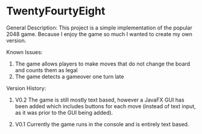 # TwentyFourtyEight
General Description:
This project is a simple implementation of the popular 2048 game. 
Because I enjoy the game so much I wanted to create my own version.

Known Issues:
1) The game allows players to make moves that do not change the board and counts them as legal
2) The game detects a gameover one turn late

Version History:
1) V0.2
The game is still mostly text based, however a JavaFX GUI has been added which includes buttons for each move (instead of text input, as it was prior to the GUI being added).

2) V0.1
Currently the game runs in the console and is entirely text based.
